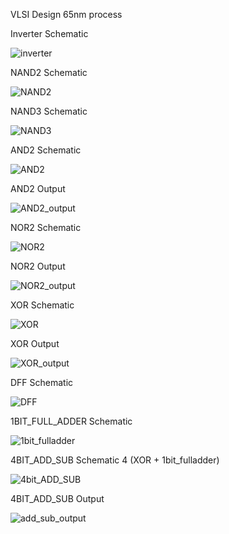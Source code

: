 VLSI Design 65nm process

Inverter Schematic 

![inverter](images/inverter.png)

NAND2 Schematic

![NAND2](images/NAND2.png)

NAND3 Schematic

![NAND3](images/NAND3.png)

AND2 Schematic

![AND2](images/AND2.png)

AND2 Output

![AND2_output](images/AND2_output.png)

NOR2 Schematic

![NOR2](images/NOR2.png)

NOR2 Output

![NOR2_output](images/NOR2_output.png)

XOR Schematic

![XOR](images/XOR.png)

XOR Output

![XOR_output](images/XOR_output.png)

DFF Schematic

![DFF](images/DFF.png)

1BIT_FULL_ADDER Schematic

![1bit_fulladder](images/1bit_fulladder.png)

4BIT_ADD_SUB Schematic
4 (XOR + 1bit_fulladder)

![4bit_ADD_SUB](images/4bit_ADD_SUB.png)

4BIT_ADD_SUB Output

![add_sub_output](images/add_sub_output.png)
